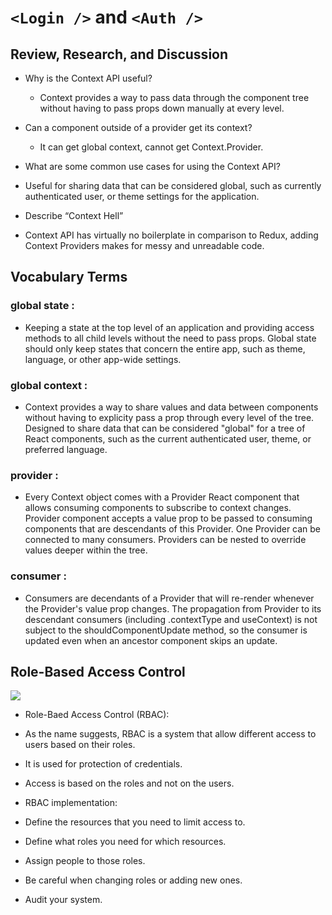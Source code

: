 # `<Login />` and `<Auth />`

## Review, Research, and Discussion


* Why is the Context API useful?
  * Context provides a way to pass data through the component tree without having to pass props down manually at every level. 

  
* Can a component outside of a provider get its context?
  * It can get global context, cannot get Context.Provider.

* What are some common use cases for using the Context API?
 * Useful for sharing data that can be considered global, such as currently authenticated user, or theme settings for the application.

* Describe “Context Hell”
 * Context API has virtually no boilerplate in comparison to Redux, adding Context Providers makes for messy and unreadable code.


## Vocabulary Terms

### global state :
  * Keeping a state at the top level of an application and providing access methods to all child levels without the need to pass props. Global state should only keep states that concern the entire app, such as theme, language, or other app-wide settings.

### global context :
  * Context provides a way to share values and data between components without having to explicity pass a prop through every level of the tree. Designed to share data that can be considered "global" for a tree of React components, such as the current authenticated user, theme, or preferred language.

### provider :
  * Every Context object comes with a Provider React component that allows consuming components to subscribe to context changes. Provider component accepts a value prop to be passed to consuming components that are descendants of this Provider. One Provider can be connected to many consumers. Providers can be nested to override values deeper within the tree. 

### consumer :
  * Consumers are decendants of a Provider that will re-render whenever the Provider's value prop changes. The propagation from Provider to its descendant consumers (including .contextType and useContext) is not subject to the shouldComponentUpdate method, so the consumer is updated even when an ancestor component skips an update.

## Role-Based Access Control

<img src ="https://docs.oracle.com/cd/E65459_01/admin.1112/e65449/content/images/admin/rbac/rbac_overview.png">

* Role-Baed Access Control (RBAC):
 * As the name suggests, RBAC is a system that allow different access to users based on their roles.
 * It is used for protection of credentials.
 * Access is based on the roles and not on the users.

* RBAC implementation:
 * Define the resources that you need to limit access to.
 * Define what roles you need for which resources.
 * Assign people to those roles.
 * Be careful when changing roles or adding new ones.
 * Audit your system.